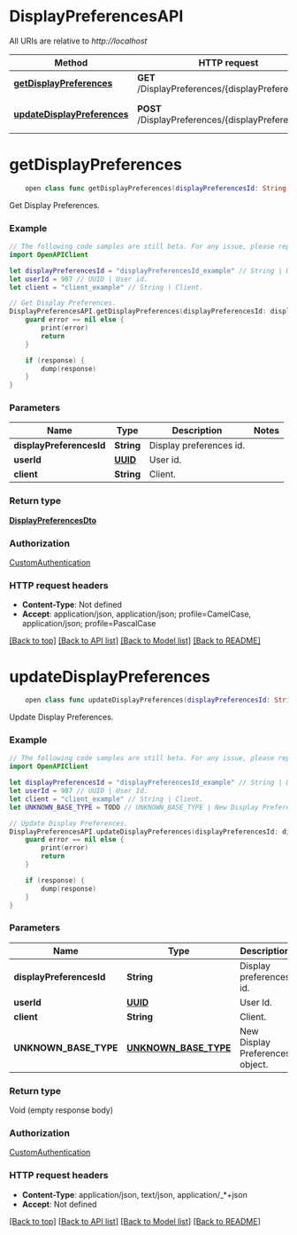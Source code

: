 # DisplayPreferencesAPI

All URIs are relative to *http://localhost*

Method | HTTP request | Description
------------- | ------------- | -------------
[**getDisplayPreferences**](DisplayPreferencesAPI.md#getdisplaypreferences) | **GET** /DisplayPreferences/{displayPreferencesId} | Get Display Preferences.
[**updateDisplayPreferences**](DisplayPreferencesAPI.md#updatedisplaypreferences) | **POST** /DisplayPreferences/{displayPreferencesId} | Update Display Preferences.


# **getDisplayPreferences**
```swift
    open class func getDisplayPreferences(displayPreferencesId: String, userId: UUID, client: String, completion: @escaping (_ data: DisplayPreferencesDto?, _ error: Error?) -> Void)
```

Get Display Preferences.

### Example 
```swift
// The following code samples are still beta. For any issue, please report via http://github.com/OpenAPITools/openapi-generator/issues/new
import OpenAPIClient

let displayPreferencesId = "displayPreferencesId_example" // String | Display preferences id.
let userId = 987 // UUID | User id.
let client = "client_example" // String | Client.

// Get Display Preferences.
DisplayPreferencesAPI.getDisplayPreferences(displayPreferencesId: displayPreferencesId, userId: userId, client: client) { (response, error) in
    guard error == nil else {
        print(error)
        return
    }

    if (response) {
        dump(response)
    }
}
```

### Parameters

Name | Type | Description  | Notes
------------- | ------------- | ------------- | -------------
 **displayPreferencesId** | **String** | Display preferences id. | 
 **userId** | [**UUID**](.md) | User id. | 
 **client** | **String** | Client. | 

### Return type

[**DisplayPreferencesDto**](DisplayPreferencesDto.md)

### Authorization

[CustomAuthentication](../README.md#CustomAuthentication)

### HTTP request headers

 - **Content-Type**: Not defined
 - **Accept**: application/json, application/json; profile=CamelCase, application/json; profile=PascalCase

[[Back to top]](#) [[Back to API list]](../README.md#documentation-for-api-endpoints) [[Back to Model list]](../README.md#documentation-for-models) [[Back to README]](../README.md)

# **updateDisplayPreferences**
```swift
    open class func updateDisplayPreferences(displayPreferencesId: String, userId: UUID, client: String, UNKNOWN_BASE_TYPE: UNKNOWN_BASE_TYPE, completion: @escaping (_ data: Void?, _ error: Error?) -> Void)
```

Update Display Preferences.

### Example 
```swift
// The following code samples are still beta. For any issue, please report via http://github.com/OpenAPITools/openapi-generator/issues/new
import OpenAPIClient

let displayPreferencesId = "displayPreferencesId_example" // String | Display preferences id.
let userId = 987 // UUID | User Id.
let client = "client_example" // String | Client.
let UNKNOWN_BASE_TYPE = TODO // UNKNOWN_BASE_TYPE | New Display Preferences object.

// Update Display Preferences.
DisplayPreferencesAPI.updateDisplayPreferences(displayPreferencesId: displayPreferencesId, userId: userId, client: client, UNKNOWN_BASE_TYPE: UNKNOWN_BASE_TYPE) { (response, error) in
    guard error == nil else {
        print(error)
        return
    }

    if (response) {
        dump(response)
    }
}
```

### Parameters

Name | Type | Description  | Notes
------------- | ------------- | ------------- | -------------
 **displayPreferencesId** | **String** | Display preferences id. | 
 **userId** | [**UUID**](.md) | User Id. | 
 **client** | **String** | Client. | 
 **UNKNOWN_BASE_TYPE** | [**UNKNOWN_BASE_TYPE**](UNKNOWN_BASE_TYPE.md) | New Display Preferences object. | 

### Return type

Void (empty response body)

### Authorization

[CustomAuthentication](../README.md#CustomAuthentication)

### HTTP request headers

 - **Content-Type**: application/json, text/json, application/_*+json
 - **Accept**: Not defined

[[Back to top]](#) [[Back to API list]](../README.md#documentation-for-api-endpoints) [[Back to Model list]](../README.md#documentation-for-models) [[Back to README]](../README.md)

